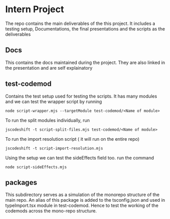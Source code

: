 # Intern Project
The repo contains the main deliverables of the this project. It includes a testing setup, Documentations, the final presentations and the scripts as the deliverables
## Docs
This contains the docs maintained during the project. They are also linked in the presentation and are self explainatory
## test-codemod
Contains the test setup used for testing the scripts. It has many modules and we can test the wrapper script by running
```
node script-wrapper.mjs --targetModule test-codemod/<Name of module>
```
To run the split modules individually, run
```
jscodeshift -t script-split-files.mjs test-codemod/<Name of module>
```
To run the import resolution script ( it will run on the entire repo)
```
jscodeshift -t script-import-resolution.mjs
```
Using the setup we can test the sideEffects field too. run the command 
```
node script-sideEffects.mjs
```
## packages
This subdirectory serves as a simulation of the monorepo structure of the main repo. An alias of this package is added to the tsconfig.json and used in typeImport.tsx module in test-codemod. Hence to test the working of the codemods across the mono-repo structure.